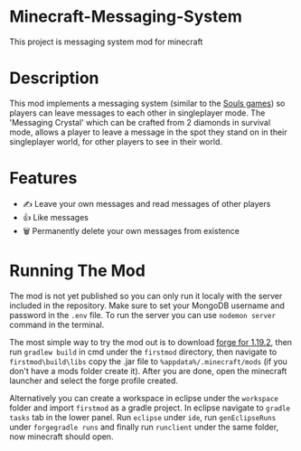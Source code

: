 # Minecraft-Messaging-System

This project is messaging system mod for minecraft

# Description
This mod implements a messaging system (similar to the [Souls games](https://darksouls.fandom.com/wiki/Messages)) so players can leave messages to each other in singleplayer mode. 
The 'Messaging Crystal' which can be crafted from 2 diamonds in survival mode, allows a player to leave a message in the spot they stand on in their singleplayer world, for other players to see in their world.

# Features
- :writing_hand: Leave your own messages and read messages of other players
- :thumbsup: Like messages
- :wastebasket: Permanently delete your own messages from existence

# Running The Mod
The mod is not yet published so you can only run it localy with the server included in the repository. Make sure to set your MongoDB username and password in the ```.env``` file. To run the server you can use ```nodemon server``` command in the terminal.

The most simple way to try the mod out is to download [forge for 1.19.2](https://files.minecraftforge.net/net/minecraftforge/forge/), then run ```gradlew build``` in cmd under the ```firstmod``` directory, then navigate to ```firstmod\build\libs``` copy the .jar file to ```%appdata%/.minecraft/mods``` (if you don't have a mods folder create it). After you are done, open the minecraft launcher and select the forge profile created.

Alternatively you can create a workspace in eclipse under the ```workspace``` folder and import ```firstmod``` as a gradle project. In eclipse navigate to ```gradle tasks``` tab in the lower panel. Run ```eclipse``` under ```ide```, run ```genEclipseRuns``` under ```forgegradle runs``` and finally run ```runclient``` under the same folder, now minecraft should open.
